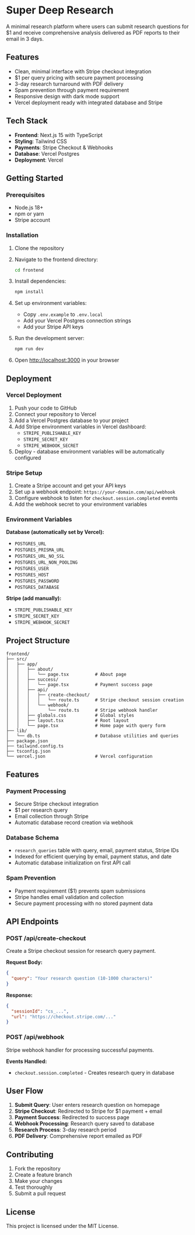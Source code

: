 # Super Deep Research

A minimal research platform where users can submit research questions for $1 and receive comprehensive analysis delivered as PDF reports to their email in 3 days.

## Features

- Clean, minimal interface with Stripe checkout integration
- $1 per query pricing with secure payment processing
- 3-day research turnaround with PDF delivery
- Spam prevention through payment requirement
- Responsive design with dark mode support
- Vercel deployment ready with integrated database and Stripe

## Tech Stack

- **Frontend**: Next.js 15 with TypeScript
- **Styling**: Tailwind CSS
- **Payments**: Stripe Checkout & Webhooks
- **Database**: Vercel Postgres
- **Deployment**: Vercel

## Getting Started

### Prerequisites

- Node.js 18+ 
- npm or yarn
- Stripe account

### Installation

1. Clone the repository
2. Navigate to the frontend directory:
   ```bash
   cd frontend
   ```

3. Install dependencies:
   ```bash
   npm install
   ```

4. Set up environment variables:
   - Copy `.env.example` to `.env.local`
   - Add your Vercel Postgres connection strings
   - Add your Stripe API keys

5. Run the development server:
   ```bash
   npm run dev
   ```

6. Open [http://localhost:3000](http://localhost:3000) in your browser

## Deployment

### Vercel Deployment

1. Push your code to GitHub
2. Connect your repository to Vercel
3. Add a Vercel Postgres database to your project
4. Add Stripe environment variables in Vercel dashboard:
   - `STRIPE_PUBLISHABLE_KEY`
   - `STRIPE_SECRET_KEY`
   - `STRIPE_WEBHOOK_SECRET`
5. Deploy - database environment variables will be automatically configured

### Stripe Setup

1. Create a Stripe account and get your API keys
2. Set up a webhook endpoint: `https://your-domain.com/api/webhook`
3. Configure webhook to listen for `checkout.session.completed` events
4. Add the webhook secret to your environment variables

### Environment Variables

**Database (automatically set by Vercel):**
- `POSTGRES_URL`
- `POSTGRES_PRISMA_URL` 
- `POSTGRES_URL_NO_SSL`
- `POSTGRES_URL_NON_POOLING`
- `POSTGRES_USER`
- `POSTGRES_HOST`
- `POSTGRES_PASSWORD`
- `POSTGRES_DATABASE`

**Stripe (add manually):**
- `STRIPE_PUBLISHABLE_KEY`
- `STRIPE_SECRET_KEY`
- `STRIPE_WEBHOOK_SECRET`

## Project Structure

```
frontend/
├── src/
│   ├── app/
│   │   ├── about/
│   │   │   └── page.tsx          # About page
│   │   ├── success/
│   │   │   └── page.tsx          # Payment success page
│   │   ├── api/
│   │   │   ├── create-checkout/
│   │   │   │   └── route.ts      # Stripe checkout session creation
│   │   │   └── webhook/
│   │   │       └── route.ts      # Stripe webhook handler
│   │   ├── globals.css           # Global styles
│   │   ├── layout.tsx            # Root layout
│   │   └── page.tsx              # Home page with query form
├── lib/
│   └── db.ts                     # Database utilities and queries
├── package.json
├── tailwind.config.ts
├── tsconfig.json
└── vercel.json                   # Vercel configuration
```

## Features

### Payment Processing
- Secure Stripe checkout integration
- $1 per research query
- Email collection through Stripe
- Automatic database record creation via webhook

### Database Schema
- `research_queries` table with query, email, payment status, Stripe IDs
- Indexed for efficient querying by email, payment status, and date
- Automatic database initialization on first API call

### Spam Prevention
- Payment requirement ($1) prevents spam submissions
- Stripe handles email validation and collection
- Secure payment processing with no stored payment data

## API Endpoints

### POST /api/create-checkout
Create a Stripe checkout session for research query payment.

**Request Body:**
```json
{
  "query": "Your research question (10-1000 characters)"
}
```

**Response:**
```json
{
  "sessionId": "cs_...",
  "url": "https://checkout.stripe.com/..."
}
```

### POST /api/webhook
Stripe webhook handler for processing successful payments.

**Events Handled:**
- `checkout.session.completed` - Creates research query in database

## User Flow

1. **Submit Query**: User enters research question on homepage
2. **Stripe Checkout**: Redirected to Stripe for $1 payment + email
3. **Payment Success**: Redirected to success page
4. **Webhook Processing**: Research query saved to database
5. **Research Process**: 3-day research period
6. **PDF Delivery**: Comprehensive report emailed as PDF

## Contributing

1. Fork the repository
2. Create a feature branch
3. Make your changes
4. Test thoroughly
5. Submit a pull request

## License

This project is licensed under the MIT License.